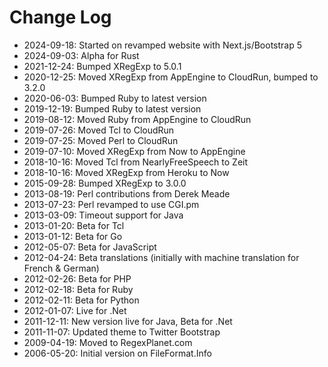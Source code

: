 # Change Log

* 2024-09-18: Started on revamped website with Next.js/Bootstrap 5
* 2024-09-03: Alpha for Rust
* 2021-12-24: Bumped XRegExp to 5.0.1
* 2020-12-25: Moved XRegExp from AppEngine to CloudRun, bumped to 3.2.0
* 2020-06-03: Bumped Ruby to latest version
* 2019-12-19: Bumped Ruby to latest version
* 2019-08-12: Moved Ruby from AppEngine to CloudRun
* 2019-07-26: Moved Tcl to CloudRun
* 2019-07-25: Moved Perl to CloudRun
* 2019-07-10: Moved XRegExp from Now to AppEngine
* 2018-10-16: Moved Tcl from NearlyFreeSpeech to Zeit
* 2018-10-16: Moved XRegExp from Heroku to Now
* 2015-09-28: Bumped XRegExp to 3.0.0
* 2013-08-19: Perl contributions from Derek Meade
* 2013-07-23: Perl revamped to use CGI.pm
* 2013-03-09: Timeout support for Java
* 2013-01-20: Beta for Tcl
* 2013-01-12: Beta for Go
* 2012-05-07: Beta for JavaScript
* 2012-04-24: Beta translations (initially with machine translation for French & German)
* 2012-02-26: Beta for PHP
* 2012-02-18: Beta for Ruby
* 2012-02-11: Beta for Python
* 2012-01-07: Live for .Net
* 2011-12-11: New version live for Java, Beta for .Net
* 2011-11-07: Updated theme to Twitter Bootstrap
* 2009-04-19: Moved to RegexPlanet.com
* 2006-05-20: Initial version on FileFormat.Info